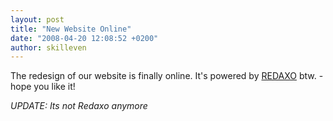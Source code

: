 ```yaml
---
layout: post
title: "New Website Online"
date: "2008-04-20 12:08:52 +0200"
author: skilleven
---
```


The redesign of our website is finally online.
It's powered by [REDAXO](http://www.redaxo.de) btw. - hope you like it!

*UPDATE: Its not Redaxo anymore*
